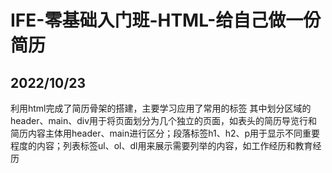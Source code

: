 # IFE-零基础入门班-HTML-给自己做一份简历
## 2022/10/23
利用html完成了简历骨架的搭建，主要学习应用了常用的标签
其中划分区域的header、main、div用于将页面划分为几个独立的页面，如表头的简历导览行和简历内容主体用header、main进行区分；段落标签h1、h2、p用于显示不同重要程度的内容；列表标签ul、ol、dl用来展示需要列举的内容，如工作经历和教育经历